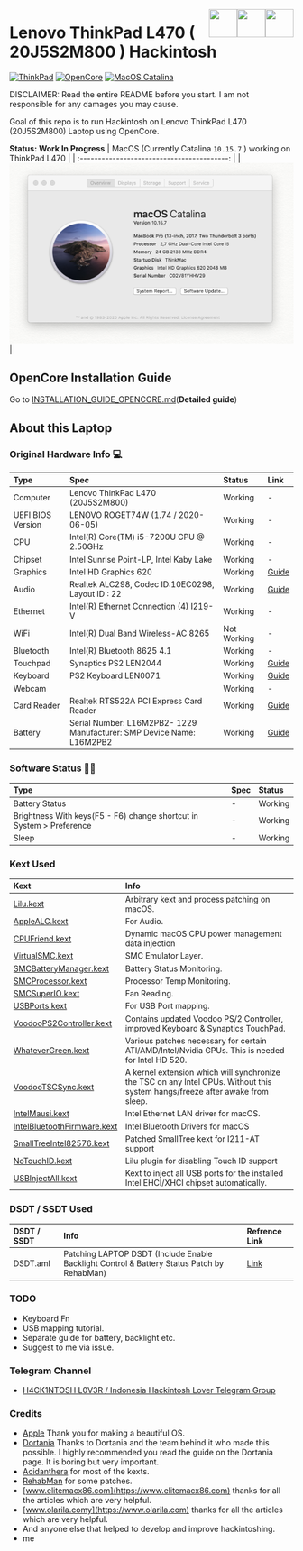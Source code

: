 [<img align="right" src="https://cdn.jsdelivr.net/npm/simple-icons@latest/icons/instagram.svg" width="50" height="50" />](http://www.instagram.com/cunpey)
[<img align="right" src="https://cdn.jsdelivr.net/npm/simple-icons@latest/icons/twitter.svg" width="50" height="50" />](http://www.twitter.com/cunpey)
[<img align="right" src="https://cdn.jsdelivr.net/npm/simple-icons@latest/icons/telegram.svg" width="50" height="50" />](https://t.me/HackintoshLover)

# Lenovo ThinkPad L470 ( 20J5S2M800 ) Hackintosh

[![ThinkPad](https://img.shields.io/badge/ThinkPad-L470-brightgreen)](https://psref.lenovo.com/syspool/Sys/PDF/withdrawnbook/ThinkPad_X230.pdf)
[![OpenCore](https://img.shields.io/badge/OpenCore-0.6.4-brightgreen.svg)](https://github.com/acidanthera/OpenCorePkg/releases/latest)
[![MacOS Catalina](https://img.shields.io/badge/macOS-10.15.7-brightgreen.svg)](https://www.apple.com/macos/catalina/)

DISCLAIMER: Read the entire README before you start. I am not responsible for any damages you may cause.

Goal of this repo is to run Hackintosh on Lenovo ThinkPad L470 (20J5S2M800) Laptop using OpenCore.

**Status: Work In Progress**
| MacOS (Currently Catalina `10.15.7` ) working on ThinkPad L470 |
| :-----------------------------------------: |
| ![Catalina 10.15.7](10.15.7/Screenshot.png) |

## OpenCore Installation Guide

Go to [INSTALLATION_GUIDE_OPENCORE.md](INSTALLATION_GUIDE_OPENCORE.md)(**Detailed guide**)

## About this Laptop

### Original Hardware Info 💻

| Type              | Spec                                                                  | Status      | Link                                                                                                     |
| :---------------- | :-------------------------------------------------------------------- | :---------- | :------------------------------------------------------------------------------------------------------- |
| Computer          | Lenovo ThinkPad L470 (20J5S2M800)                                     | Working     | -                                                                                                        |
| UEFI BIOS Version | LENOVO ROGET74W (1.74 / 2020-06-05)                                   | Working     | -                                                                                                        |
| CPU               | Intel(R) Core(TM) i5-7200U CPU @ 2.50GHz                              | Working     | -                                                                                                        |
| Chipset           | Intel Sunrise Point-LP, Intel Kaby Lake                               | Working     | -                                                                                                        |
| Graphics          | Intel HD Graphics 620                                                 | Working     | [Guide](https://www.tonymacx86.com/threads/guide-intel-framebuffer-patching-using-whatevergreen.256490/) |
| Audio             | Realtek ALC298, Codec ID:10EC0298, Layout ID : 22                     | Working     | [Guide](https://github.com/acidanthera/AppleALC/wiki/Installation-and-usage)                             |
| Ethernet          | Intel(R) Ethernet Connection (4) I219-V                               | Working     | -                                                                                                        |
| WiFi              | Intel(R) Dual Band Wireless-AC 8265                                   | Not Working | -                                                                                                        |
| Bluetooth         | Intel(R) Bluetooth 8625 4.1                                           | Working     | -                                                                                                        |
| Touchpad          | Synaptics PS2 LEN2044                                                 | Working     | [Guide](https://github.com/RehabMan/OS-X-Voodoo-PS2-Controller)                                          |
| Keyboard          | PS2 Keyboard LEN0071                                                  | Working     | [Guide](https://github.com/RehabMan/OS-X-Voodoo-PS2-Controller)                                          |
| Webcam            |                                                                       | Working     | -                                                                                                        |
| Card Reader       | Realtek RTS522A PCI Express Card Reader                               | Working     | [Guide](https://github.com/cholonam/Sinetek-rtsx/releases)                                               |
| Battery           | Serial Number: L16M2PB2- 1229 Manufacturer: SMP Device Name: L16M2PB2 | Working     | [Guide](https://www.tonymacx86.com/threads/guide-how-to-patch-dsdt-for-working-battery-status.116102/)   |

### Software Status 👨‍💻

| Type                                                                 | Spec | Status  |
| :------------------------------------------------------------------- | :--- | :------ |
| Battery Status                                                       | -    | Working |
| Brightness With keys(F5 - F6) change shortcut in System > Preference | -    | Working |
| Sleep                                                                | -    | Working |

### Kext Used

| Kext                                                                                                          | Info                                                                                                                          |
| :------------------------------------------------------------------------------------------------------------ | :---------------------------------------------------------------------------------------------------------------------------- |
| [Lilu.kext](https://github.com/acidanthera/Lilu)                                                              | Arbitrary kext and process patching on macOS.                                                                                 |
| [AppleALC.kext](https://github.com/acidanthera/AppleALC)                                                      | For Audio.                                                                                                                    |
| [CPUFriend.kext](https://github.com/acidanthera/CPUFriend)                                                    | Dynamic macOS CPU power management data injection                                                                             |
| [VirtualSMC.kext](https://github.com/acidanthera/VirtualSMC)                                                  | SMC Emulator Layer.                                                                                                           |
| [SMCBatteryManager.kext](https://github.com/acidanthera/VirtualSMC)                                           | Battery Status Monitoring.                                                                                                    |
| [SMCProcessor.kext](https://github.com/acidanthera/VirtualSMC)                                                | Processor Temp Monitoring.                                                                                                    |
| [SMCSuperIO.kext](https://github.com/acidanthera/VirtualSMC)                                                  | Fan Reading.                                                                                                                  |
| [USBPorts.kext](https://www.tonymacx86.com/threads/the-new-beginners-guide-to-usb-port-configuration.286553/) | For USB Port mapping.                                                                                                         |
| [VoodooPS2Controller.kext](https://github.com/RehabMan/OS-X-Voodoo-PS2-Controller)                            | Contains updated Voodoo PS/2 Controller, improved Keyboard & Synaptics TouchPad.                                              |
| [WhateverGreen.kext](https://github.com/acidanthera/WhateverGreen)                                            | Various patches necessary for certain ATI/AMD/Intel/Nvidia GPUs. This is needed for Intel HD 520.                             |
| [VoodooTSCSync.kext](https://github.com/RehabMan/VoodooTSCSync)                                               | A kernel extension which will synchronize the TSC on any Intel CPUs. Without this system hangs/freeze after awake from sleep. |
| [IntelMausi.kext](https://github.com/acidanthera/IntelMausi)                                                  | Intel Ethernet LAN driver for macOS.                                                                                          |
| [IntelBluetoothFirmware.kext](https://github.com/OpenIntelWireless/IntelBluetoothFirmware)                    | Intel Bluetooth Drivers for macOS                                                                                             |
| [SmallTreeIntel82576.kext](https://github.com/khronokernel/SmallTree-I211-AT-patch)                           | Patched SmallTree kext for I211-AT support                                                                                    |
| [NoTouchID.kext](https://github.com/al3xtjames/NoTouchID)                                                     | Lilu plugin for disabling Touch ID support                                                                                    |
| [USBInjectAll.kext](https://github.com/RehabMan/OS-X-USB-Inject-All)                                          | Kext to inject all USB ports for the installed Intel EHCI/XHCI chipset automatically.                                         |

### DSDT / SSDT Used

| DSDT / SSDT | Info                                                                                       | Refrence Link                                         |
| :---------- | :----------------------------------------------------------------------------------------- | :---------------------------------------------------- |
| DSDT.aml    | Patching LAPTOP DSDT (Include Enable Backlight Control & Battery Status Patch by RehabMan) | [Link](https://github.com/RehabMan/Laptop-DSDT-Patch) |

### TODO

- Keyboard Fn
- USB mapping tutorial.
- Separate guide for battery, backlight etc.
- Suggest to me via issue.

### Telegram Channel

- [H4CK1NTOSH L0V3R / Indonesia Hackintosh Lover Telegram Group ](https://t.me/HackintoshLover)

### Credits

- [Apple](https://www.apple.com) Thank you for making a beautiful OS.
- [Dortania](https://dortania.github.io/OpenCore-Install-Guide/) Thanks to Dortania and the team behind it who made this possible. I highly recommended you read the guide on the Dortania page. It is boring but very important.
- [Acidanthera](https://github.com/acidanthera) for most of the kexts.
- [RehabMan](https://github.com/RehabMan) for some patches.
- [www.elitemacx86.com](https://www.elitemacx86.com) thanks for all the articles which are very helpful.
- [www.olarila.comy](https://www.olarila.com) thanks for all the articles which are very helpful.
- And anyone else that helped to develop and improve hackintoshing.
- me

